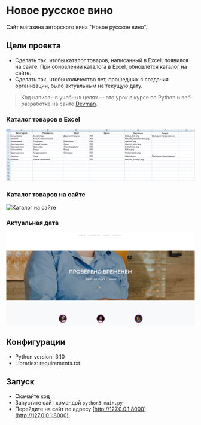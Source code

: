 # Новое русское вино

Сайт магазина авторского вина "Новое русское вино".

## Цели проекта

* Сделать так, чтобы каталог товаров, написанный в Excel, появился на сайте. При обновлении каталога в Excel, обновлется каталог на сайте.
* Сделать так, чтобы количество лет, прошедших с создания организации, было актуальным на текущую дату.
> Код написан в учебных целях — это урок в курсе по Python и веб-разработке на сайте [Devman](https://dvmn.org).

### Каталог товаров в Excel

![Каталог Excel](https://github.com/etokosmo/devman_wines/blob/master/github/catalog.png)

### Каталог товаров на сайте

![Каталог на сайте](https://github.com/etokosmo/devman_wines/blob/master/github/catalog.gif)

### Актуальная дата

![Каталог на сайте](https://github.com/etokosmo/devman_wines/blob/master/github/year.png)

## Конфигурации

* Python version: 3.10
* Libraries: requirements.txt

## Запуск

- Скачайте код
- Запустите сайт командой `python3 main.py`
- Перейдите на сайт по адресу [http://127.0.0.1:8000](http://127.0.0.1:8000).
